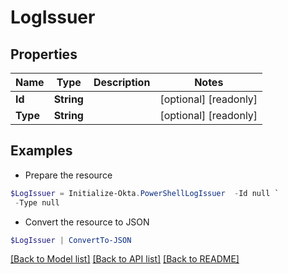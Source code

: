 # LogIssuer
## Properties

Name | Type | Description | Notes
------------ | ------------- | ------------- | -------------
**Id** | **String** |  | [optional] [readonly] 
**Type** | **String** |  | [optional] [readonly] 

## Examples

- Prepare the resource
```powershell
$LogIssuer = Initialize-Okta.PowerShellLogIssuer  -Id null `
 -Type null
```

- Convert the resource to JSON
```powershell
$LogIssuer | ConvertTo-JSON
```

[[Back to Model list]](../README.md#documentation-for-models) [[Back to API list]](../README.md#documentation-for-api-endpoints) [[Back to README]](../README.md)

